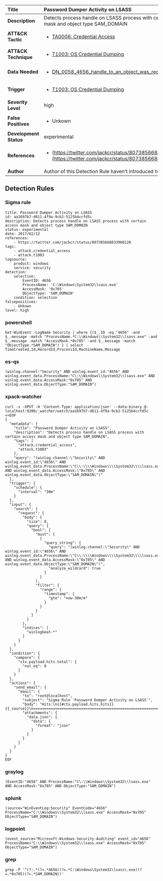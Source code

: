 | Title                    | Password Dumper Activity on LSASS       |
|:-------------------------|:------------------|
| **Description**          | Detects process handle on LSASS process with certain access mask and object type SAM_DOMAIN |
| **ATT&amp;CK Tactic**    |  <ul><li>[TA0006: Credential Access](https://attack.mitre.org/tactics/TA0006)</li></ul>  |
| **ATT&amp;CK Technique** | <ul><li>[T1003: OS Credential Dumping](https://attack.mitre.org/techniques/T1003)</li></ul>  |
| **Data Needed**          | <ul><li>[DN_0058_4656_handle_to_an_object_was_requested](../Data_Needed/DN_0058_4656_handle_to_an_object_was_requested.md)</li></ul>  |
| **Trigger**              | <ul><li>[T1003: OS Credential Dumping](../Triggers/T1003.md)</li></ul>  |
| **Severity Level**       | high |
| **False Positives**      | <ul><li>Unkown</li></ul>  |
| **Development Status**   | experimental |
| **References**           | <ul><li>[https://twitter.com/jackcr/status/807385668833968128](https://twitter.com/jackcr/status/807385668833968128)</li></ul>  |
| **Author**               |  Author of this Detection Rule haven't introduced himself  |


## Detection Rules

### Sigma rule

```
title: Password Dumper Activity on LSASS
id: aa1697b7-d611-4f9a-9cb2-5125b4ccfd5c
description: Detects process handle on LSASS process with certain access mask and object type SAM_DOMAIN
status: experimental
date: 2017/02/12
references:
    - https://twitter.com/jackcr/status/807385668833968128
tags:
    - attack.credential_access
    - attack.t1003
logsource:
    product: windows
    service: security
detection:
    selection:
        EventID: 4656
        ProcessName: 'C:\Windows\System32\lsass.exe'
        AccessMask: '0x705'
        ObjectType: 'SAM_DOMAIN'
    condition: selection
falsepositives:
    - Unkown
level: high

```





### powershell
    
```
Get-WinEvent -LogName Security | where {($_.ID -eq "4656" -and $_.message -match "ProcessName.*C:\\Windows\\System32\\lsass.exe" -and $_.message -match "AccessMask.*0x705" -and $_.message -match "ObjectType.*SAM_DOMAIN") } | select TimeCreated,Id,RecordId,ProcessId,MachineName,Message
```


### es-qs
    
```
(winlog.channel:"Security" AND winlog.event_id:"4656" AND winlog.event_data.ProcessName:"C\:\\Windows\\System32\\lsass.exe" AND winlog.event_data.AccessMask:"0x705" AND winlog.event_data.ObjectType:"SAM_DOMAIN")
```


### xpack-watcher
    
```
curl -s -XPUT -H 'Content-Type: application/json' --data-binary @- localhost:9200/_watcher/watch/aa1697b7-d611-4f9a-9cb2-5125b4ccfd5c <<EOF
{
  "metadata": {
    "title": "Password Dumper Activity on LSASS",
    "description": "Detects process handle on LSASS process with certain access mask and object type SAM_DOMAIN",
    "tags": [
      "attack.credential_access",
      "attack.t1003"
    ],
    "query": "(winlog.channel:\"Security\" AND winlog.event_id:\"4656\" AND winlog.event_data.ProcessName:\"C\\:\\\\Windows\\\\System32\\\\lsass.exe\" AND winlog.event_data.AccessMask:\"0x705\" AND winlog.event_data.ObjectType:\"SAM_DOMAIN\")"
  },
  "trigger": {
    "schedule": {
      "interval": "30m"
    }
  },
  "input": {
    "search": {
      "request": {
        "body": {
          "size": 0,
          "query": {
            "bool": {
              "must": [
                {
                  "query_string": {
                    "query": "(winlog.channel:\"Security\" AND winlog.event_id:\"4656\" AND winlog.event_data.ProcessName:\"C\\:\\\\Windows\\\\System32\\\\lsass.exe\" AND winlog.event_data.AccessMask:\"0x705\" AND winlog.event_data.ObjectType:\"SAM_DOMAIN\")",
                    "analyze_wildcard": true
                  }
                }
              ],
              "filter": {
                "range": {
                  "timestamp": {
                    "gte": "now-30m/m"
                  }
                }
              }
            }
          }
        },
        "indices": [
          "winlogbeat-*"
        ]
      }
    }
  },
  "condition": {
    "compare": {
      "ctx.payload.hits.total": {
        "not_eq": 0
      }
    }
  },
  "actions": {
    "send_email": {
      "email": {
        "to": "root@localhost",
        "subject": "Sigma Rule 'Password Dumper Activity on LSASS'",
        "body": "Hits:\n{{#ctx.payload.hits.hits}}{{_source}}\n================================================================================\n{{/ctx.payload.hits.hits}}",
        "attachments": {
          "data.json": {
            "data": {
              "format": "json"
            }
          }
        }
      }
    }
  }
}
EOF

```


### graylog
    
```
(EventID:"4656" AND ProcessName:"C\:\\Windows\\System32\\lsass.exe" AND AccessMask:"0x705" AND ObjectType:"SAM_DOMAIN")
```


### splunk
    
```
(source="WinEventLog:Security" EventCode="4656" ProcessName="C:\\Windows\\System32\\lsass.exe" AccessMask="0x705" ObjectType="SAM_DOMAIN")
```


### logpoint
    
```
(event_source="Microsoft-Windows-Security-Auditing" event_id="4656" ProcessName="C:\\Windows\\System32\\lsass.exe" AccessMask="0x705" ObjectType="SAM_DOMAIN")
```


### grep
    
```
grep -P '^(?:.*(?=.*4656)(?=.*C:\Windows\System32\lsass\.exe)(?=.*0x705)(?=.*SAM_DOMAIN))'
```



